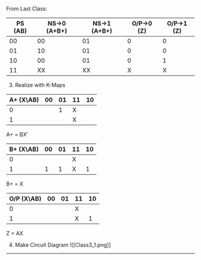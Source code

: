 From Last Class:

| PS (AB) | NS->0 (A+B+) | NS->1 (A+B+) | O/P->0 (Z) | O/P->1 (Z) |
| ------- | ------------ | ------------ | ---------- | ---------- |
| 00      | 00           | 01           | 0          | 0          |
| 01      | 10           | 01           | 0          | 0          |
| 10      | 00           | 01           | 0          | 1          |
| 11      | XX           | XX           | X          | X          |
3. Realize with K-Maps

| A+ (X\\AB) | 00  | 01  | 11  | 10  |
| ---------- | --- | --- | --- | --- |
| 0          |     | 1   | X   |     |
| 1          |     |     | X   |     |
A+ = BX'

| B+ (X\\AB) | 00  | 01  | 11  | 10  |
| ---------- | --- | --- | --- | --- |
| 0          |     |     | X   |     |
| 1          | 1   | 1   | X   | 1   |
B+ = X

| O/P (X\\AB) | 00  | 01  | 11  | 10  |
| ----------- | --- | --- | --- | --- |
| 0           |     |     | X   |     |
| 1           |     |     | X   | 1   |
Z = AX

4. Make Circuit Diagram
![[Class3_1.png]]

---
### 